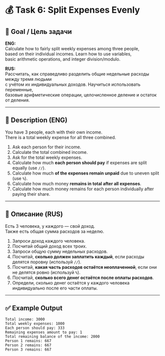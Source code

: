# 💰 Task 6: Split Expenses Evenly

## 🎯 Goal / Цель задачи

**ENG:**  
Calculate how to fairly split weekly expenses among three people,  
based on their individual incomes. Learn how to use variables,  
basic arithmetic operations, and integer division/modulo.

**RUS:**  
Рассчитать, как справедливо разделить общие недельные расходы между тремя людьми  
с учётом их индивидуальных доходов. Научиться использовать переменные,  
базовые арифметические операции, целочисленное деление и остаток от деления.

---

## 📌 Description (ENG)

You have 3 people, each with their own income.  
There is a total weekly expense for all three combined.

1. Ask each person for their income.
2. Calculate the total combined income.
3. Ask for the total weekly expenses.
4. Calculate how much **each person should pay** if expenses are split equally (use `//`).
5. Calculate how much **of the expenses remain unpaid** due to uneven split (use `%`).
6. Calculate how much money **remains in total after all expenses**.
7. Calculate how much money remains for each person individually after paying their share.

---

## 📌 Описание (RUS)

Есть 3 человека, у каждого — свой доход.  
Также есть общая сумма расходов за неделю.

1. Запроси доход каждого человека.
2. Посчитай общий доход всех троих.
3. Запроси общую сумму недельных расходов.
4. Посчитай, **сколько должен заплатить каждый**, если расходы делятся поровну (используй `//`).
5. Посчитай, **какая часть расходов остаётся неоплаченной**, если они не делятся ровно (используй `%`).
6. Посчитай, **сколько всего денег остаётся после оплаты расходов**.
7. Определи, сколько денег остаётся у каждого человека индивидуально после его части оплаты.

---

## ✅ Example Output

```
Total income: 3000
Total weekly expenses: 1000
Each person should pay: 333
Remaining expenses amount to pay: 1
Total remaining balance of the income: 2000
Person 1 remains: 667
Person 2 remains: 667
Person 3 remains: 667
```
